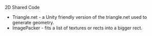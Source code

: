 2D Shared Code

- Triangle.net - a Unity friendly version of the triangle.net used to generate geometry.
- ImagePacker - fits  a list of textures or rects into a bigger rect. 